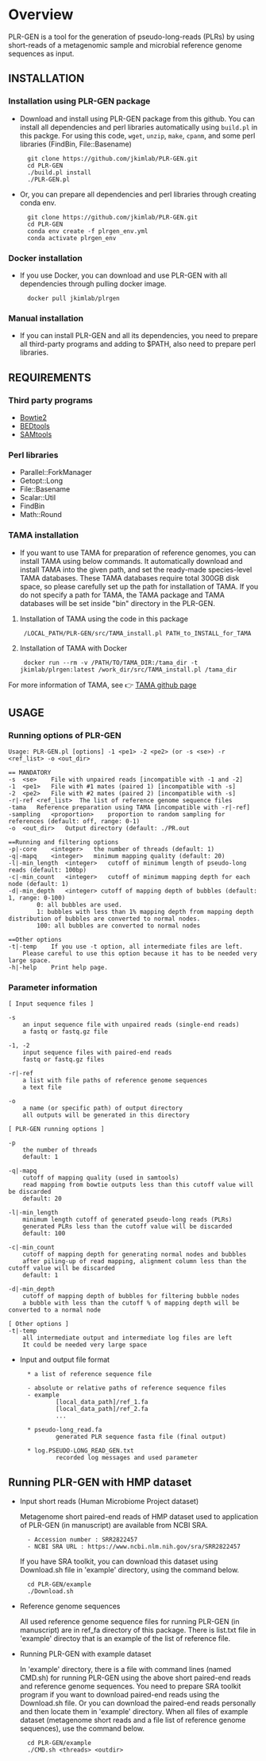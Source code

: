 # Overview

PLR-GEN is a tool for the generation of pseudo-long-reads (PLRs) by using short-reads of a metagenomic sample and microbial reference genome sequences as input. 


## INSTALLATION
### Installation using PLR-GEN package

- Download and install using PLR-GEN package from this github. You can install all dependencies and perl libraries automatically using `build.pl` in this packge. For using this code, `wget`, `unzip`, `make`, `cpanm`, and some perl libraries (FindBin, File::Basename)

		git clone https://github.com/jkimlab/PLR-GEN.git
		cd PLR-GEN
		./build.pl install
		./PLR-GEN.pl
	
- Or, you can prepare all dependencies and perl libraries through creating conda env. 

		git clone https://github.com/jkimlab/PLR-GEN.git
		cd PLR-GEN
		conda env create -f plrgen_env.yml
		conda activate plrgen_env

### Docker installation

- If you use Docker, you can download and use PLR-GEN with all dependencies through pulling docker image. 

		docker pull jkimlab/plrgen

### Manual installation

- If you can install PLR-GEN and all its dependencies, you need to prepare all third-party programs and adding to $PATH, also need to prepare perl libraries. 
 
## REQUIREMENTS
### Third party programs

- [Bowtie2](http://bowtie-bio.sourceforge.net/bowtie2/index.shtml)
- [BEDtools](https://bedtools.readthedocs.io/en/latest/)
- [SAMtools](http://www.htslib.org/)

### Perl libraries

- Parallel::ForkManager 
- Getopt::Long
- File::Basename
- Scalar::Util
- FindBin
- Math::Round

### TAMA installation

- If you want to use TAMA for preparation of reference genomes, you can install TAMA using below commands. It automatically download and install TAMA into the given path, and set the ready-made species-level TAMA databases. These TAMA databases require total 300GB disk space, so please carefully set up the path for installation of TAMA. If you do not specify a path for TAMA, the TAMA package and TAMA databases will be set inside "bin" directory in the PLR-GEN.

1. Installation of TAMA using the code in this package

		/LOCAL_PATH/PLR-GEN/src/TAMA_install.pl PATH_to_INSTALL_for_TAMA
		
2. Installation of TAMA with Docker

		docker run --rm -v /PATH/TO/TAMA_DIR:/tama_dir -t jkimlab/plrgen:latest /work_dir/src/TAMA_install.pl /tama_dir

For more information of TAMA, see :point_right: [TAMA github page](https://github.com/jkimlab/TAMA)


## USAGE 
### Running options of PLR-GEN
        
	Usage: PLR-GEN.pl [options] -1 <pe1> -2 <pe2> (or -s <se>) -r <ref_list> -o <out_dir>

	== MANDATORY
	-s	<se>	File with unpaired reads [incompatible with -1 and -2]
	-1	<pe1>	File with #1 mates (paired 1) [incompatible with -s]
	-2	<pe2>	File with #2 mates (paired 2) [incompatible with -s]
	-r|-ref	<ref_list>	The list of reference genome sequence files
	-tama	Reference preparation using TAMA [incompatible with -r|-ref]
	-sampling	<proportion>	proportion to random sampling for references (default: off, range: 0-1)
	-o	<out_dir>	Output directory (default: ./PR.out

	==Running and filtering options
	-p|-core	<integer>	the number of threads (default: 1)
	-q|-mapq	<integer>	minimum mapping quality (default: 20)
	-l|-min_length	<integer>	cutoff of minimum length of pseudo-long reads (default: 100bp)
	-c|-min_count	<integer>	cutoff of minimum mapping depth for each node (default: 1)
	-d|-min_depth	<integer> cutoff of mapping depth of bubbles (default: 1, range: 0-100)
			0: all bubbles are used.
			1: bubbles with less than 1% mapping depth from mapping depth distribution of bubbles are converted to normal nodes.
			100: all bubbles are converted to normal nodes

	==Other options
	-t|-temp	If you use -t option, all intermediate files are left.
		Please careful to use this option because it has to be needed very large space.
	-h|-help	Print help page.


### Parameter information

	[ Input sequence files ]

	-s      
		an input sequence file with unpaired reads (single-end reads)
		a fastq or fastq.gz file

	-1, -2 
		input sequence files with paired-end reads
		fastq or fastq.gz files 

	-r|-ref 
		a list with file paths of reference genome sequences
		a text file

	-o 
		a name (or specific path) of output directory
		all outputs will be generated in this directory 

	[ PLR-GEN running options ]

	-p 
		the number of threads
		default: 1

	-q|-mapq
		cutoff of mapping quality (used in samtools)
		read mapping from bowtie outputs less than this cutoff value will be discarded
		default: 20

	-l|-min_length
		minimum length cutoff of generated pseudo-long reads (PLRs)
		generated PLRs less than the cutoff value will be discarded
		default: 100

	-c|-min_count
		cutoff of mapping depth for generating normal nodes and bubbles
		after piling-up of read mapping, alignment column less than the cutoff value will be discarded
		default: 1

	-d|-min_depth
		cutoff of mapping depth of bubbles for filtering bubble nodes
		a bubble with less than the cutoff % of mapping depth will be converted to a normal node

	[ Other options ]
	-t|-temp
		all intermediate output and intermediate log files are left
		It could be needed very large space
        
* Input and output file format

        * a list of reference sequence file 
        
        - absolute or relative paths of reference sequence files
        - example
                [local_data_path]/ref_1.fa
                [local_data_path]/ref_2.fa
                ... 

        * pseudo-long_read.fa
                generated PLR sequence fasta file (final output)
                
        * log.PSEUDO-LONG_READ_GEN.txt
                recorded log messages and used parameter
       

Running PLR-GEN with HMP dataset
-----------------
        
* Input short reads (Human Microbiome Project dataset)
  
  Metagenome short paired-end reads of HMP dataset used to application of PLR-GEN (in manuscript) are available from NCBI SRA.
        
        - Accession number : SRR2822457
        - NCBI SRA URL : https://www.ncbi.nlm.nih.gov/sra/SRR2822457

  If you have SRA toolkit, you can download this dataset using Download.sh file in 'example' directory, using the command below.
  
        cd PLR-GEN/example
        ./Download.sh 
        
        
* Reference genome sequences 

  All used reference genome sequence files for running PLR-GEN (in manuscript) are in ref_fa directory of this package.
  There is list.txt file in 'example' directoy that is an example of the list of reference file.

* Running PLR-GEN with example dataset

  In 'example' directory, there is a file with command lines (named CMD.sh) for running PLR-GEN using the above short paired-end reads and reference genome sequences.
  You need to prepare SRA toolkit program if you want to download paired-end reads using the Download.sh file.
  Or you can download the paired-end reads personally and then locate them in 'example' directory.
  When all files of example dataset (metagenome short reads and a file list of reference genome sequences), use the command below.
  
        cd PLR-GEN/example
        ./CMD.sh <threads> <outdir>

